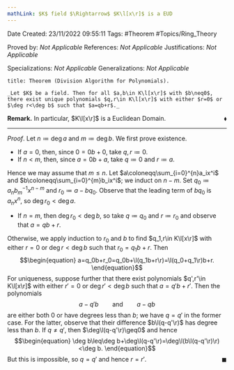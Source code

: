 ```yaml
---
mathLink: $K$ field $\Rightarrow$ $K\l[x\r]$ is a EUD
---
```


<div class="topSpace"></div>

Date Created: 23/11/2022 09:55:11
Tags: #Theorem #Topics/Ring_Theory

Proved by: _Not Applicable_
References: _Not Applicable_
Justifications: _Not Applicable_

Specializations: _Not Applicable_
Generalizations: _Not Applicable_

``` ad-Theorem
title: Theorem (Division Algorithm for Polynomials).

_Let $K$ be a field. Then for all $a,b\in K\l[x\r]$ with $b\neq0$, there exist unique polynomials $q,r\in K\l[x\r]$ with either $r=0$ or $\deg r<\deg b$ such that $a=qb+r$._

```

**Remark.** In particular, $K\l[x\r]$ is a Euclidean Domain.<span style="float:right;">$\blacklozenge$</span>

---

_Proof_. Let $n\coloneqq\deg a$ and $m\coloneqq\deg b$. We first prove existence.
* If $a=0$, then, since $0=0b+0$, take $q,r\coloneqq0$.
* If $n<m$, then, since $a=0b+a$, take $q\coloneqq0$ and $r\coloneqq a$.

Hence we may assume that $m\leq n$. Let $a\coloneqq\sum_{i=0}^{n}a_ix^i$ and $b\coloneqq\sum_{i=0}^{m}b_ix^i$; we induct on $n-m$. Set $q_0\coloneqq a_nb_m^{-1}x^{n-m}$ and $r_0\coloneqq a-bq_0$. Observe that the leading term of $bq_0$ is $a_nx^n$, so $\deg r_0<\deg a$.
* If $n=m$, then $\deg r_0<\deg b$, so take $q\coloneqq q_0$ and $r\coloneqq r_0$ and observe that $a=qb+r$.

Otherwise, we apply induction to $r_0$ and $b$ to find $q_1,r\in K\l[x\r]$ with either $r=0$ or $\deg r<\deg b$ such that $r_0=q_1b+r$. Then
$$\begin{equation}
    a=q_0b+r_0=q_0b+\l(q_1b+r\r)=\l(q_0+q_1\r)b+r.
\end{equation}$$
For uniqueness, suppose further that there exist polynomials $q',r'\in K\l[x\r]$ with either $r'=0$ or $\deg r'<\deg b$ such that $a=q'b+r'$. Then the polynomials
$$\begin{equation}
    a-q'b\ \ \ \ \ \ \ \ \textrm{and}\ \ \ \ \ \ \ \ a-qb
\end{equation}$$
are either both $0$ or have degrees less than $b$; we have $q=q'$ in the former case. For the latter, observe that their difference $b\l(q-q'\r)$ has degree less than $b$. If $q\neq q'$, then $\deg\l(q-q'\r)\geq0$ and hence
$$\begin{equation}
    \deg b\leq\deg b+\deg\l(q-q'\r)=\deg\l(b\l(q-q'\r)\r)<\deg b.
\end{equation}$$
But this is impossible, so $q=q'$ and hence $r=r'$.<span style="float:right;">$\blacksquare$</span>
